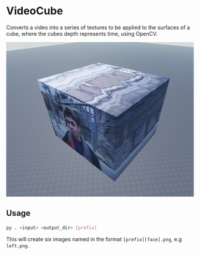 # VideoCube

Converts a video into a series of textures to be applied to the surfaces of a cube, where the cubes depth represents time, using OpenCV.

![Example](./docs/example.png)

## Usage

```bash
py . <input> <output_dir> [prefix]
```

This will create six images named in the format `[prefix][face].png`, e.g `left.png`.
